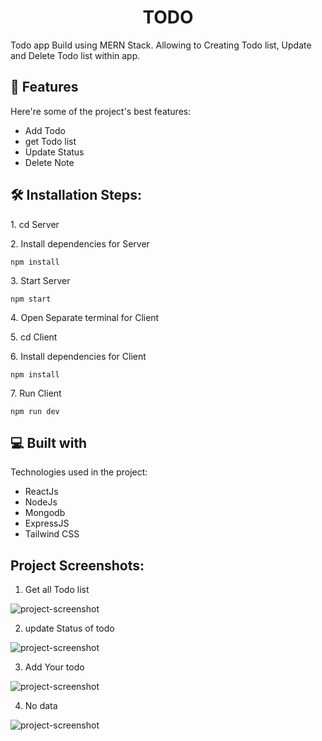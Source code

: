 <h1 align="center" id="title">TODO</h1>

<p id="description">Todo app Build using MERN Stack. Allowing to Creating Todo list, Update and Delete Todo list within app.</p>

  
  
<h2>🧐 Features</h2>

Here're some of the project's best features:

*   Add Todo
*   get Todo list
*   Update Status
*   Delete Note


<h2>🛠️ Installation Steps:</h2>

<p>1. cd Server</p>

<p>2. Install dependencies for Server</p>

```
npm install
```

<p>3. Start Server</p>

```
npm start
```

<p>4. Open Separate terminal for Client</p>

<p>5. cd Client</p>

<p>6. Install dependencies for Client</p>

```
npm install
```

<p>7. Run Client</p>

```
npm run dev
```

  
<h2>💻 Built with</h2>

Technologies used in the project:

*   ReactJs
*   NodeJs
*   Mongodb
*   ExpressJS
*   Tailwind CSS


<h2>Project Screenshots:</h2>

1. Get all Todo list

<img src="https://github.com/akashpawar43/Todo/blob/master/src/assets/data.png" alt="project-screenshot" >

2. update Status of todo 

<img src="https://github.com/akashpawar43/Todo/blob/master/src/assets/update.png" alt="project-screenshot" >

3. Add Your todo 

<img src="https://github.com/akashpawar43/Todo/blob/master/src/assets/addData.png" alt="project-screenshot" >

4. No data 

<img src="https://github.com/akashpawar43/Todo/blob/master/src/assets/noData.png" alt="project-screenshot" >
